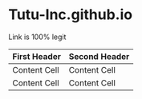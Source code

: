 # Tutu-Inc.github.io

Link is 100% legit

| First Header  | Second Header |
| ------------- | ------------- |
| Content Cell  | Content Cell  |
| Content Cell  | Content Cell  |
